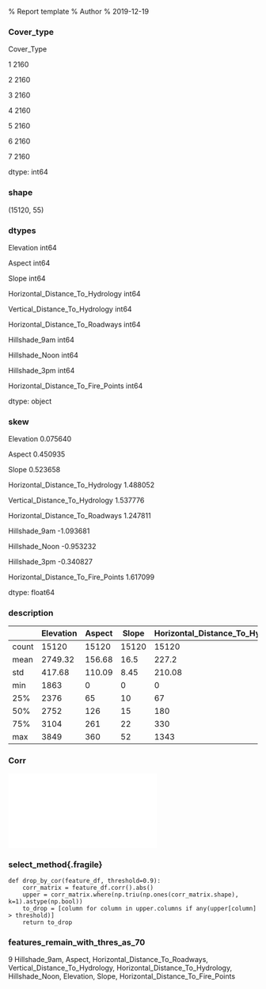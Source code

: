 % Report template 
% Author
% 2019-12-19

### Cover_type

Cover_Type

1    2160

2    2160

3    2160

4    2160

5    2160

6    2160

7    2160

dtype: int64

### shape

(15120, 55)

### dtypes

Elevation                             int64

Aspect                                int64

Slope                                 int64

Horizontal_Distance_To_Hydrology      int64

Vertical_Distance_To_Hydrology        int64

Horizontal_Distance_To_Roadways       int64

Hillshade_9am                         int64

Hillshade_Noon                        int64

Hillshade_3pm                         int64

Horizontal_Distance_To_Fire_Points    int64

dtype: object

### skew

Elevation                             0.075640

Aspect                                0.450935

Slope                                 0.523658

Horizontal_Distance_To_Hydrology      1.488052

Vertical_Distance_To_Hydrology        1.537776

Horizontal_Distance_To_Roadways       1.247811

Hillshade_9am                        -1.093681

Hillshade_Noon                       -0.953232

Hillshade_3pm                        -0.340827

Horizontal_Distance_To_Fire_Points    1.617099

dtype: float64

### description

|       |   Elevation |   Aspect |    Slope |   Horizontal_Distance_To_Hydrology |   Vertical_Distance_To_Hydrology |   Horizontal_Distance_To_Roadways |   Hillshade_9am |   Hillshade_Noon |   Hillshade_3pm |   Horizontal_Distance_To_Fire_Points |
|-------|-------------|----------|----------|------------------------------------|----------------------------------|-----------------------------------|-----------------|------------------|-----------------|--------------------------------------|
| count |    15120    | 15120    | 15120    |                           15120    |                         15120    |                          15120    |        15120    |         15120    |        15120    |                             15120    |
| mean  |     2749.32 |   156.68 |    16.5  |                             227.2  |                            51.08 |                           1714.02 |          212.7  |           218.97 |          135.09 |                              1511.15 |
| std   |      417.68 |   110.09 |     8.45 |                             210.08 |                            61.24 |                           1325.07 |           30.56 |            22.8  |           45.9  |                              1099.94 |
| min   |     1863    |     0    |     0    |                               0    |                          -146    |                              0    |            0    |            99    |            0    |                                 0    |
| 25%   |     2376    |    65    |    10    |                              67    |                             5    |                            764    |          196    |           207    |          106    |                               730    |
| 50%   |     2752    |   126    |    15    |                             180    |                            32    |                           1316    |          220    |           223    |          138    |                              1256    |
| 75%   |     3104    |   261    |    22    |                             330    |                            79    |                           2270    |          235    |           235    |          167    |                              1988.25 |
| max   |     3849    |   360    |    52    |                            1343    |                           554    |                           6890    |          254    |           254    |          248    |                              6993    |

### Corr

![](./temp/figure_0.pdf)

### select_method{.fragile}

```{.python}
def drop_by_cor(feature_df, threshold=0.9):
    corr_matrix = feature_df.corr().abs()
    upper = corr_matrix.where(np.triu(np.ones(corr_matrix.shape), k=1).astype(np.bool))
    to_drop = [column for column in upper.columns if any(upper[column] > threshold)]
    return to_drop

```

### features_remain_with_thres_as_70

9 Hillshade_9am, Aspect, Horizontal_Distance_To_Roadways, Vertical_Distance_To_Hydrology, Horizontal_Distance_To_Hydrology, Hillshade_Noon, Elevation, Slope, Horizontal_Distance_To_Fire_Points

